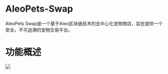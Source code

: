 # AleoPets-Swap
AleoPets Swap是一个基于Aleo区块链技术的去中心化宠物商店，旨在提供一个安全，不可追溯的宠物交易平台。
# 功能概述
<img src='https://mastergo.com/prototype/120259475072221?ht=1&zs=1&pageId=M&layerId=1%3A1&shared=true'>
